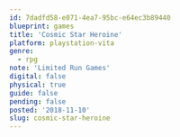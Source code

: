 ```yaml
---
id: 7dadfd58-e071-4ea7-95bc-e64ec3b89440
blueprint: games
title: 'Cosmic Star Heroine'
platform: playstation-vita
genre:
  - rpg
note: 'Limited Run Games'
digital: false
physical: true
guide: false
pending: false
posted: '2018-11-10'
slug: cosmic-star-heroine
---
```

